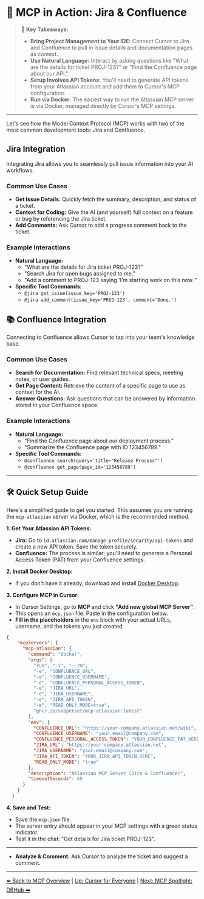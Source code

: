 # 🤝 MCP in Action: Jira & Confluence

> **🔑 Key Takeaways:**
> 
> - **Bring Project Management to Your IDE:** Connect Cursor to Jira and Confluence to pull in issue details and documentation pages as context.
> - **Use Natural Language:** Interact by asking questions like "What are the details for ticket PROJ-123?" or "Find the Confluence page about our API."
> - **Setup Involves API Tokens:** You'll need to generate API tokens from your Atlassian account and add them to Cursor's MCP configuration.
> - **Run via Docker:** The easiest way to run the Atlassian MCP server is via Docker, managed directly by Cursor's MCP settings.

---

Let's see how the Model Context Protocol (MCP) works with two of the most common development tools: Jira and Confluence.

##  Jira Integration

Integrating Jira allows you to seamlessly pull issue information into your AI workflows.

### Common Use Cases
-   **Get Issue Details:** Quickly fetch the summary, description, and status of a ticket.
-   **Context for Coding:** Give the AI (and yourself) full context on a feature or bug by referencing the Jira ticket.
-   **Add Comments:** Ask Cursor to add a progress comment back to the ticket.

### Example Interactions
-   **Natural Language:**
    -   "What are the details for Jira ticket PROJ-123?"
    -   "Search Jira for open bugs assigned to me."
    -   "Add a comment to PROJ-123 saying 'I'm starting work on this now.'"
-   **Specific Tool Commands:**
    -   `@jira get_issue(issue_key='PROJ-123')`
    -   `@jira add_comment(issue_key='PROJ-123', comment='Done.')`

## 📚 Confluence Integration

Connecting to Confluence allows Cursor to tap into your team's knowledge base.

### Common Use Cases
-   **Search for Documentation:** Find relevant technical specs, meeting notes, or user guides.
-   **Get Page Content:** Retrieve the content of a specific page to use as context for the AI.
-   **Answer Questions:** Ask questions that can be answered by information stored in your Confluence space.

### Example Interactions
-   **Natural Language:**
    -   "Find the Confluence page about our deployment process."
    *   "Summarize the Confluence page with ID 123456789."
-   **Specific Tool Commands:**
    -   `@confluence search(query='title~"Release Process"')`
    -   `@confluence get_page(page_id='123456789')`

---

## 🛠️ Quick Setup Guide

Here's a simplified guide to get you started. This assumes you are running the `mcp-atlassian` server via Docker, which is the recommended method.

**1. Get Your Atlassian API Tokens:**
   - **Jira:** Go to `id.atlassian.com/manage-profile/security/api-tokens` and create a new API token. Save the token securely.
   - **Confluence:** The process is similar; you'll need to generate a Personal Access Token (PAT) from your Confluence settings.

**2. Install Docker Desktop:**
   - If you don't have it already, download and install [Docker Desktop](https://www.docker.com/products/docker-desktop/).

**3. Configure MCP in Cursor:**
   - In Cursor Settings, go to **MCP** and click **"Add new global MCP Server"**.
   - This opens an `mcp.json` file. Paste in the configuration below.
   - **Fill in the placeholders** in the `env` block with your actual URLs, username, and the tokens you just created.

```json
{
    "mcpServers": {
      "mcp-atlassian": {
        "command": "docker",
        "args": [
          "run", "-i", "--rm",
          "-e", "CONFLUENCE_URL",
          "-e", "CONFLUENCE_USERNAME",
          "-e", "CONFLUENCE_PERSONAL_ACCESS_TOKEN",
          "-e", "JIRA_URL",
          "-e", "JIRA_USERNAME",
          "-e", "JIRA_API_TOKEN",
          "-e", "READ_ONLY_MODE=true",
          "ghcr.io/sooperset/mcp-atlassian:latest"
        ],
        "env": {
          "CONFLUENCE_URL": "https://your-company.atlassian.net/wiki",
          "CONFLUENCE_USERNAME": "your.email@company.com",
          "CONFLUENCE_PERSONAL_ACCESS_TOKEN": "YOUR_CONFLUENCE_PAT_HERE",
          "JIRA_URL": "https://your-company.atlassian.net",
          "JIRA_USERNAME": "your.email@company.com",
          "JIRA_API_TOKEN": "YOUR_JIRA_API_TOKEN_HERE",
          "READ_ONLY_MODE": "true"
        },
        "description": "Atlassian MCP Server (Jira & Confluence)",
        "timeoutSeconds": 60
      }
    }
  }
```

**4. Save and Test:**
   - Save the `mcp.json` file.
   - The server entry should appear in your MCP settings with a green status indicator.
   - Test it in the chat: "Get details for Jira ticket PROJ-123".

---

-   **Analyze & Comment:** Ask Cursor to analyze the ticket and suggest a comment.

---

[⬅️ Back to MCP Overview](./06a-MCP-The-Big-Picture.md) | [Up: Cursor for Everyone](../README.md) | [Next: MCP Spotlight: DBHub ➡️](./06c-MCP-Spotlight-DBHub.md) 